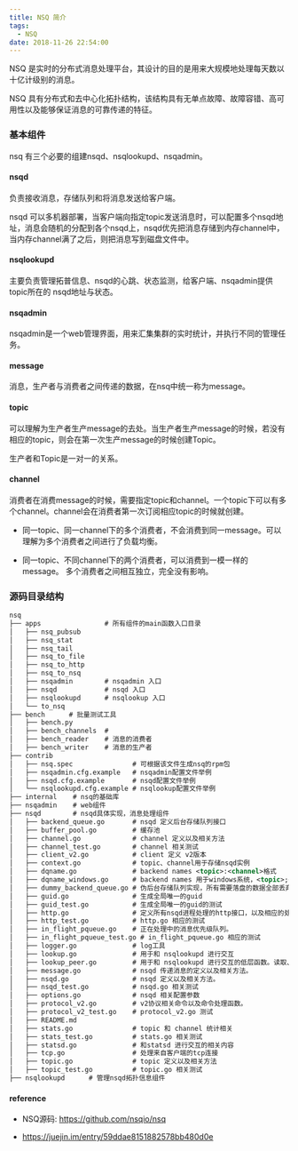 ```yaml
---
title: NSQ 简介
tags:
  - NSQ
date: 2018-11-26 22:54:00
---
```



NSQ 是实时的分布式消息处理平台，其设计的目的是用来大规模地处理每天数以十亿计级别的消息。

NSQ 具有分布式和去中心化拓扑结构，该结构具有无单点故障、故障容错、高可用性以及能够保证消息的可靠传递的特征。

### 基本组件

nsq 有三个必要的组建nsqd、nsqlookupd、nsqadmin。

#### nsqd

负责接收消息，存储队列和将消息发送给客户端。

nsqd 可以多机器部署，当客户端向指定topic发送消息时，可以配置多个nsqd地址，消息会随机的分配到各个nsqd上，nsqd优先把消息存储到内存channel中，当内存channel满了之后，则把消息写到磁盘文件中。


#### nsqlookupd

主要负责管理拓普信息、nsqd的心跳、状态监测，给客户端、nsqadmin提供topic所在的 nsqd地址与状态。

#### nsqadmin

nsqadmin是一个web管理界面，用来汇集集群的实时统计，并执行不同的管理任务。

#### message

消息，生产者与消费者之间传递的数据，在nsq中统一称为message。

#### topic

可以理解为生产者生产message的去处。当生产者生产message的时候，若没有相应的topic，则会在第一次生产message的时候创建Topic。

生产者和Topic是一对一的关系。

#### channel

消费者在消费message的时候，需要指定topic和channel。一个topic下可以有多个channel。channel会在消费者第一次订阅相应topic的时候就创建。

* 同一topic、同一channel下的多个消费者，不会消费到同一message。可以理解为多个消费者之间进行了负载均衡。

* 同一topic、不同channel下的两个消费者，可以消费到一模一样的message。 多个消费者之间相互独立，完全没有影响。

### 源码目录结构

```xml
nsq
├── apps                # 所有组件的main函数入口目录
│   ├── nsq_pubsub
│   ├── nsq_stat
│   ├── nsq_tail
│   ├── nsq_to_file
│   ├── nsq_to_http
│   ├── nsq_to_nsq
│   ├── nsqadmin        # nsqadmin 入口
│   ├── nsqd            # nsqd 入口
│   ├── nsqlookupd      # nsqlookup 入口
│   └── to_nsq
├── bench      # 批量测试工具
│   ├── bench.py
│   ├── bench_channels  #
│   ├── bench_reader    # 消息的消费者
│   ├── bench_writer    # 消息的生产者
├── contrib
│   ├── nsq.spec               # 可根据该文件生成nsq的rpm包
│   ├── nsqadmin.cfg.example   # nsqadmin配置文件举例
│   ├── nsqd.cfg.example       # nsqd配置文件举例
│   └── nsqlookupd.cfg.example # nsqlookup配置文件举例
├── internal    # nsq的基础库
├── nsqadmin    # web组件
├── nsqd        # nsqd具体实现，消息处理组件
│   ├── backend_queue.go       # nsqd 定义后台存储队列接口
│   ├── buffer_pool.go         # 缓存池
│   ├── channel.go             # channel 定义以及相关方法
│   ├── channel_test.go        # channel 相关测试
│   ├── client_v2.go           # client 定义 v2版本
│   ├── context.go             # topic、channel用于存储nsqd实例
│   ├── dqname.go              # backend names <topic>:<channel>格式
│   ├── dqname_windows.go      # backend names 用于windows系统，<topic>;<channel>格式
│   ├── dummy_backend_queue.go # 伪后台存储队列实现，所有需要落盘的数据全部丢弃。
│   ├── guid.go                # 生成全局唯一的guid
│   ├── guid_test.go           # 生成全局唯一的guid的测试
│   ├── http.go                # 定义所有nsqd进程处理的http接口，以及相应的处理函数
│   ├── http_test.go           # http.go 相应的测试
│   ├── in_flight_pqueue.go    # 正在处理中的消息优先级队列。
│   ├── in_flight_pqueue_test.go # in_flight_pqueue.go 相应的测试
│   ├── logger.go              # log工具
│   ├── lookup.go              # 用于和 nsqlookupd 进行交互
│   ├── lookup_peer.go         # 用于和 nsqlookupd 进行交互的低层函数。读取、解析、发送命令等。
│   ├── message.go             # nsqd 传递消息的定义以及相关方法。
│   ├── nsqd.go                # nsqd 定义以及相关方法。
│   ├── nsqd_test.go           # nsqd.go 相关测试
│   ├── options.go             # nsqd 相关配置参数
│   ├── protocol_v2.go         # v2协议相关命令以及命令处理函数。
│   ├── protocol_v2_test.go    # protocol_v2.go 测试
│   ├── README.md         
│   ├── stats.go               # topic 和 channel 统计相关
│   ├── stats_test.go          # stats.go 相关测试
│   ├── statsd.go              # 和statsd 进行交互的相关内容
│   ├── tcp.go                 # 处理来自客户端的tcp连接
│   ├── topic.go               # topic 定义以及相关方法
│   ├── topic_test.go          # topic.go 相关测试
├── nsqlookupd      # 管理nsqd拓扑信息组件

```

#### reference

* NSQ源码: https://github.com/nsqio/nsq

* https://juejin.im/entry/59ddae8151882578bb480d0e
